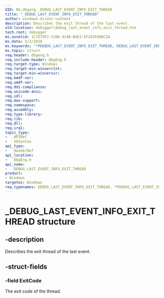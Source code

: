 ```yaml
---
UID: NS:dbgeng._DEBUG_LAST_EVENT_INFO_EXIT_THREAD
title: "_DEBUG_LAST_EVENT_INFO_EXIT_THREAD"
author: windows-driver-content
description: Describes the exit thread of the last event.
old-location: debugger\debug_last_event_info_exit_thread.htm
tech.root: debugger
ms.assetid: 1C7E79F2-120A-424B-B4E3-EF202FA90C2A
ms.date: 5/3/2018
ms.keywords: "*PDEBUG_LAST_EVENT_INFO_EXIT_THREAD, DEBUG_LAST_EVENT_INFO_EXIT_THREAD, DEBUG_LAST_EVENT_INFO_EXIT_THREAD structure [Windows Debugging], PDEBUG_LAST_EVENT_INFO_EXIT_THREAD, PDEBUG_LAST_EVENT_INFO_EXIT_THREAD structure pointer [Windows Debugging], _DEBUG_LAST_EVENT_INFO_EXIT_THREAD, dbgeng/DEBUG_LAST_EVENT_INFO_EXIT_THREAD, dbgeng/PDEBUG_LAST_EVENT_INFO_EXIT_THREAD, debugger.debug_last_event_info_exit_thread"
ms.topic: struct
req.header: dbgeng.h
req.include-header: DbgEng.h
req.target-type: Windows
req.target-min-winverclnt: 
req.target-min-winversvr: 
req.kmdf-ver: 
req.umdf-ver: 
req.ddi-compliance: 
req.unicode-ansi: 
req.idl: 
req.max-support: 
req.namespace: 
req.assembly: 
req.type-library: 
req.lib: 
req.dll: 
req.irql: 
topic_type:
-	APIRef
-	kbSyntax
api_type:
-	HeaderDef
api_location:
-	DbgEng.h
api_name:
-	DEBUG_LAST_EVENT_INFO_EXIT_THREAD
product:
- Windows
targetos: Windows
req.typenames: DEBUG_LAST_EVENT_INFO_EXIT_THREAD, *PDEBUG_LAST_EVENT_INFO_EXIT_THREAD
---
```


# _DEBUG_LAST_EVENT_INFO_EXIT_THREAD structure


## -description


Describes the exit thread of the last event.


## -struct-fields




### -field ExitCode

The exit code of the thread.

